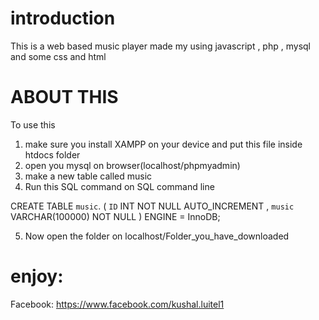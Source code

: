 introduction
====================
This is a web based music player made my using javascript , php , mysql and 
some css and html

ABOUT THIS 
==============
To use this 
1. make sure you install XAMPP on your device and put this file 
inside htdocs folder
2. open you mysql on browser(localhost/phpmyadmin)
3. make a new table called music
4. Run this  SQL command on SQL command line 

CREATE TABLE `music`. ( `ID` INT NOT NULL AUTO_INCREMENT , `music` 
VARCHAR(100000) NOT NULL ) ENGINE = InnoDB;

5. Now open the folder on localhost/Folder_you_have_downloaded

enjoy:
============
Facebook: https://www.facebook.com/kushal.luitel1

